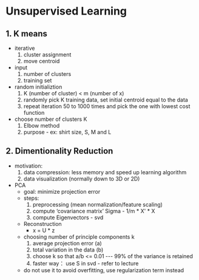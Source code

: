 # Unsupervised Learning
## 1. K means
- iterative
  1. cluster assignment 
  2. move centroid
- input
  1. number of clusters
  2. training set
- random initializtion 
  1. K (number of cluster) < m (number of x)
  2. randomly pick K training data, set initial centroid equal to the data
  3. repeat iteration 50 to 1000 times and pick the one with lowest cost function
- choose number of clusters K
  1. Elbow method
  2. purpose - ex: shirt size, S, M and L
  
## 2. Dimentionality Reduction
- motivation: 
  1. data compression: less memory and speed up learning algorithm
  2. data visualization (normally down to 3D or 2D)
- PCA 
  * goal: minimize projection error
  * steps:
    1. preprocessing (mean normalization/feature scaling)
    2. compute ‘covariance matrix’ Sigma - 1/m * X' * X
    3. compute Eigenvectors - svd
  * Reconstruction
    - x = U * z
  * choosing number of principle components k
    1. average projection error (a)
    2. total variation in the data (b)
    3. choose k so that a/b <= 0.01 --- 99% of the variance is retained
    4. faster way： use S in svd - refer to lecture
  * do not use it to avoid overfitting, use regularization term instead
  
